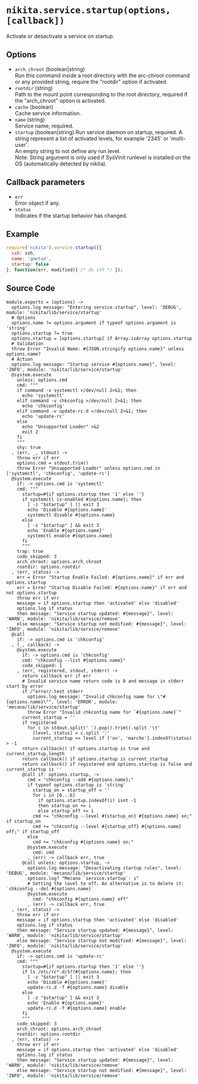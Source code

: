
# `nikita.service.startup(options, [callback])`

Activate or desactivate a service on startup.

## Options

* `arch_chroot` (boolean|string)   
  Run this command inside a root directory with the arc-chroot command or any 
  provided string, require the "rootdir" option if activated.   
* `rootdir` (string)   
  Path to the mount point corresponding to the root directory, required if 
  the "arch_chroot" option is activated.   
* `cache` (boolean)   
  Cache service information.   
* `name` (string)   
  Service name, required.   
* `startup` (boolean|string)
  Run service daemon on startup, required. A string represent a list of activated
  levels, for example '2345' or 'multi-user'.   
  An empty string to not define any run level.   
  Note: String argument is only used if SysVinit runlevel is installed on 
  the OS (automatically detected by nikita).   

## Callback parameters

* `err`   
  Error object if any.   
* `status`   
  Indicates if the startup behavior has changed.   

## Example

```js
require('nikita').service.startup([{
  ssh: ssh,
  name: 'gmetad',
  startup: false
}, function(err, modified){ /* do sth */ });
```

## Source Code

    module.exports = (options) ->
      options.log message: "Entering service.startup", level: 'DEBUG', module: 'nikita/lib/service/startup'
      # Options
      options.name ?= options.argument if typeof options.argument is 'string'
      options.startup ?= true
      options.startup = [options.startup] if Array.isArray options.startup
      # Validation
      throw Error "Invalid Name: #{JSON.stringify options.name}" unless options.name?
      # Action
      options.log message: "Startup service #{options.name}", level: 'INFO', module: 'nikita/lib/service/startup'
      @system.execute
        unless: options.cmd
        cmd: """
        if command -v systemctl >/dev/null 2>&1; then
          echo 'systemctl'
        elif command -v chkconfig >/dev/null 2>&1; then
          echo 'chkconfig'
        elif command -v update-rc.d >/dev/null 2>&1; then
          echo 'update-rc'
        else
          echo "Unsupported Loader" >&2
          exit 2
        fi
        """
        shy: true
      , (err, _, stdout) ->
        throw err if err
        options.cmd = stdout.trim()
        throw Error "Unsupported Loader" unless options.cmd in ['systemctl', 'chkconfig', 'update-rc']
      @system.execute
        if: -> options.cmd is 'systemctl'
        cmd: """
          startup=#{if options.startup then '1' else ''}
          if systemctl is-enabled #{options.name}; then
            [ -z "$startup" ] || exit 3
            echo 'Disable #{options.name}'
            systemctl disable #{options.name}
          else
            [ -z "$startup" ] && exit 3
            echo 'Enable #{options.name}'
            systemctl enable #{options.name}
          fi
          """
        trap: true
        code_skipped: 3
        arch_chroot: options.arch_chroot
        rootdir: options.rootdir
      , (err, status) ->
        err = Error "Startup Enable Failed: #{options.name}" if err and options.startup
        err = Error "Startup Disable Failed: #{options.name}" if err and not options.startup
        throw err if err
        message = if options.startup then 'activated' else 'disabled'
        options.log if status
        then message: "Service startup updated: #{message}", level: 'WARN', module: 'nikita/lib/service/remove'
        else message: "Service startup not modified: #{message}", level: 'INFO', module: 'nikita/lib/service/remove'
      @call
        if: -> options.cmd is 'chkconfig'
      , (_, callback) ->
        @system.execute
          if: -> options.cmd is 'chkconfig'
          cmd: "chkconfig --list #{options.name}"
          code_skipped: 1
        , (err, registered, stdout, stderr) ->
          return callback err if err
          # Invalid service name return code is 0 and message in stderr start by error
          if /^error/.test stderr
            options.log message: "Invalid chkconfig name for \"#{options.name}\"", level: 'ERROR', module: 'mecano/lib/service/startup'
            throw Error "Invalid chkconfig name for `#{options.name}`"
          current_startup = ''
          if registered
            for c in stdout.split(' ').pop().trim().split '\t'
              [level, status] = c.split ':'
              current_startup += level if ['on', 'marche'].indexOf(status) > -1
          return callback() if options.startup is true and current_startup.length
          return callback() if options.startup is current_startup
          return callback() if registered and options.startup is false and current_startup is ''
          @call if: options.startup, ->
            cmd = "chkconfig --add #{options.name};"
            if typeof options.startup is 'string'
              startup_on = startup_off = ''
              for i in [0...6]
                if options.startup.indexOf(i) isnt -1
                then startup_on += i
                else startup_off += i
              cmd += "chkconfig --level #{startup_on} #{options.name} on;" if startup_on
              cmd += "chkconfig --level #{startup_off} #{options.name} off;" if startup_off
            else
              cmd += "chkconfig #{options.name} on;"
            @system.execute
              cmd: cmd
            , (err) -> callback err, true
          @call unless: options.startup, ->
            options.log message: "Desactivating startup rules", level: 'DEBUG', module: 'mecano/lib/service/startup'
            options.log? "Mecano `service.startup`: s"
            # Setting the level to off. An alternative is to delete it: `chkconfig --del #{options.name}`
            @system.execute
              cmd: "chkconfig #{options.name} off"
            , (err) -> callback err, true
      , (err, status) ->
        throw err if err
        message = if options.startup then 'activated' else 'disabled'
        options.log if status
        then message: "Service startup updated: #{message}", level: 'WARN', module: 'nikita/lib/service/startup'
        else message: "Service startup not modified: #{message}", level: 'INFO', module: 'nikita/lib/service/startup'
      @system.execute
        if: -> options.cmd is 'update-rc'
        cmd: """
          startup=#{if options.startup then '1' else ''}
          if ls /etc/rc*.d/S??#{options.name}; then
            [ -z "$startup" ] || exit 3
            echo 'Disable #{options.name}'
            update-rc.d -f #{options.name} disable
          else
            [ -z "$startup" ] && exit 3
            echo 'Enable #{options.name}'
            update-rc.d -f #{options.name} enable
          fi
          """
        code_skipped: 3
        arch_chroot: options.arch_chroot
        rootdir: options.rootdir
      , (err, status) ->
        throw err if err
        message = if options.startup then 'activated' else 'disabled'
        options.log if status
        then message: "Service startup updated: #{message}", level: 'WARN', module: 'nikita/lib/service/remove'
        else message: "Service startup not modified: #{message}", level: 'INFO', module: 'nikita/lib/service/remove'
